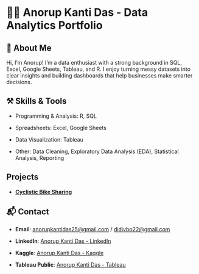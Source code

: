 # 🧑‍💻 Anorup Kanti Das - Data Analytics Portfolio

## 📌 About Me
Hi, I’m Anorup! I’m a data enthusiast with a strong background in SQL, Excel, Google Sheets, Tableau, and R. I enjoy turning messy datasets into clear insights and building dashboards that help businesses make smarter decisions.


## ⚒️ Skills & Tools

* Programming & Analysis: R, SQL

* Spreadsheets: Excel, Google Sheets

* Data Visualization: Tableau

* Other: Data Cleaning, Exploratory Data Analysis (EDA), Statistical Analysis, Reporting

## Projects

* **[Cyclistic Bike Sharing](https://github.com/akantidas/Cyclistic-Ride-Sharing)**


## 📬 Contact

* **Email**: anorupkantidas25@gmail.com / didivbo22@gmail.com

* **LinkedIn**: [Anorup Kanti Das - LinkedIn](https://www.linkedin.com/in/anorup-kanti-das-2ba2a7246/)

* **Kaggle**: [Anorup Kanti Das - Kaggle](https://www.kaggle.com/anurupkantidas)

* **Tableau Public**: [Anorup Kanti Das - Tableau](https://public.tableau.com/app/profile/anorup.kanti.das)
